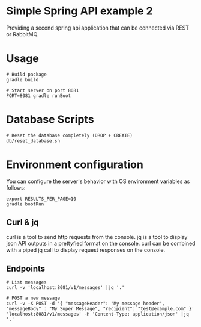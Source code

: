 # Simple Spring API example 2

Providing a second spring api application that can be connected via REST or RabbitMQ.

# Usage

```
# Build package
gradle build

# Start server on port 8081
PORT=8081 gradle runBoot
```

# Database Scripts

```
# Reset the database completely (DROP + CREATE)
db/reset_database.sh
```

# Environment configuration

You can configure the server's behavior with OS environment variables as follows:

```
export RESULTS_PER_PAGE=10
gradle bootRun
```

## Curl & jq

curl is a tool to send http requests from the console.
jq is a tool to display json API outputs in a prettyfied format on the console.
curl can be combined with a piped jq call to display request responses on the console.

## Endpoints

```
# List messages
curl -v 'localhost:8081/v1/messages' |jq '.'

# POST a new message
curl -v -X POST -d '{ "messageHeader": "My message header", "messageBody" : "My Super Message", "recipient": "test@example.com" }' 'localhost:8081/v1/messages' -H 'Content-Type: application/json' |jq '.'

```
